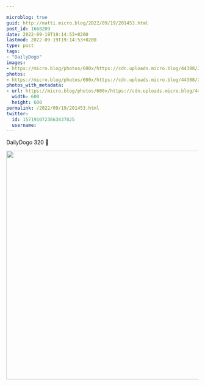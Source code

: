 ```yaml
---

microblog: true
guid: http://matti.micro.blog/2022/09/19/201453.html
post_id: 1668209
date: 2022-09-19T19:14:53+0200
lastmod: 2022-09-19T19:14:53+0200
type: post
tags:
- "DailyDogo"
images:
- https://micro.blog/photos/600x/https://cdn.uploads.micro.blog/44388/2022/59c2c874ea.jpg
photos:
- https://micro.blog/photos/600x/https://cdn.uploads.micro.blog/44388/2022/59c2c874ea.jpg
photos_with_metadata:
- url: https://micro.blog/photos/600x/https://cdn.uploads.micro.blog/44388/2022/59c2c874ea.jpg
  width: 600
  height: 600
permalink: /2022/09/19/201453.html
twitter:
  id: 1571910723663437825
  username:
---
```

DailyDogo 320 🐶

<img src="/media/uploads/2022/59c2c874ea.jpg" width="600" height="600" alt="" />
